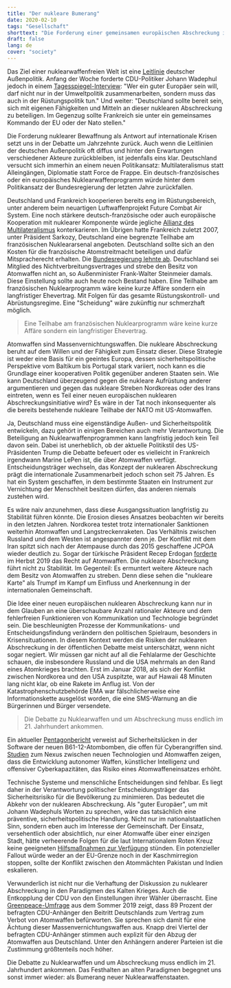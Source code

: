 ```yaml
---
title: "Der nukleare Bumerang"
date: 2020-02-10
tags: "Gesellschaft"
shorttext: "Die Forderung einer gemeinsamen europäischen Abschreckung ist kontraproduktiv. In Zukunft könnte es noch mehr Atomwaffenstaaten geben."
draft: false
lang: de
cover: "society"
---
```


Das Ziel einer nuklearwaffenfreien Welt ist eine [Leitlinie](https://www.auswaertiges-amt.de/de/aussenpolitik/themen/abruestung-ruestungskontrolle/abruestung-grundsatz-node#content_2 "Abrüstung, Rüstungskontrolle und Nichtverbreitung sind Prioritäten deutscher Außen- und Sicherheitspolitik.") deutscher Außenpolitik. Anfang der Woche forderte CDU-Politiker Johann Wadephul jedoch in einem [Tagesspiegel-Interview](https://www.tagesspiegel.de/politik/interview-mit-unions-fraktionsvize-johann-wadephul-wir-sollten-uns-an-nuklearer-abschreckung-beteiligen/25500266.html "Wir sollten uns an nuklearer Abschreckung beteiligen"): "Wer ein guter Europäer sein will, darf nicht nur in der Umweltpolitik zusammenarbeiten, sondern muss das auch in der Rüstungspolitik tun." Und weiter: "Deutschland sollte bereit sein, sich mit eigenen Fähigkeiten und Mitteln an dieser nuklearen Abschreckung zu beteiligen. Im Gegenzug sollte Frankreich sie unter ein gemeinsames Kommando der EU oder der Nato stellen."

Die Forderung nuklearer Bewaffnung als Antwort auf internationale Krisen setzt uns in der Debatte um Jahrzehnte zurück. Auch wenn die Leitlinien der deutschen Außenpolitik oft diffus und hinter den Erwartungen verschiedener Akteure zurückbleiben, ist jedenfalls eins klar. Deutschland versucht sich immerhin an einem neuen Politikansatz: Multilateralismus statt Alleingängen, Diplomatie statt Force de Frappe. Ein deutsch-französisches oder ein europäisches Nuklearwaffenprogramm würde hinter dem Politikansatz der Bundesregierung der letzten Jahre zurückfallen.

Deutschland und Frankreich kooperieren bereits eng im Rüstungsbereich, unter anderem beim neuartigen Luftwaffenprojekt Future Combat Air System. Eine noch stärkere deutsch-französische oder auch europäische Kooperation mit nuklearer Komponente würde jegliche [Allianz des Multilateralismus](https://www.auswaertiges-amt.de/de/aussenpolitik/allianz-multilateralisten/2130152 "Allianz für den Multilateralismus: Für ein Netzwerk internationaler Teamplayer") konterkarieren. Im Übrigen hatte Frankreich zuletzt 2007, unter Präsident Sarkozy, Deutschland eine begrenzte Teilhabe am französischen Nukleararsenal angeboten. Deutschland sollte sich an den Kosten für die französische Atomstreitmacht beteiligen und dafür Mitspracherecht erhalten. Die [Bundesregierung lehnte ab](https://foreignpolicy.com/2007/09/17/sarkozy-tries-to-slip-merkel-some-nukes/ "Sarkozy tries to slip Merkel some nukes"). Deutschland sei Mitglied des Nichtverbreitungsvertrages und strebe den Besitz von Atomwaffen nicht an, so Außenminister Frank-Walter Steinmeier damals. Diese Einstellung sollte auch heute noch Bestand haben. Eine Teilhabe am französischen Nuklearprogramm wäre keine kurze Affäre sondern ein langfristiger Ehevertrag. Mit Folgen für das gesamte Rüstungskontroll- und Abrüstungsregime. Eine "Scheidung" wäre zukünftig nur schmerzhaft möglich.

> Eine Teilhabe am französischen Nuklearprogramm wäre keine kurze Affäre sondern ein langfristiger Ehevertrag.

Atomwaffen sind Massenvernichtungswaffen. Die nukleare Abschreckung beruht auf dem Willen und der Fähigkeit zum Einsatz dieser. Diese Strategie ist weder eine Basis für ein geeintes Europa, dessen sicherheitspolitische Perspektive vom Baltikum bis Portugal stark variiert, noch kann es die Grundlage einer kooperativen Politik gegenüber anderen Staaten sein. Wie kann Deutschland überzeugend gegen die nukleare Aufrüstung anderer argumentieren und gegen das nukleare Streben Nordkoreas oder des Irans eintreten, wenn es Teil einer neuen europäischen nuklearen Abschreckungsinitiative wird? Es wäre in der Tat noch inkonsequenter als die bereits bestehende nukleare Teilhabe der NATO mit US-Atomwaffen.

Ja, Deutschland muss eine eigenständige Außen- und Sicherheitspolitik entwickeln, dazu gehört in einigen Bereichen auch mehr Verantwortung. Die Beteiligung an Nuklearwaffenprogrammen kann langfristig jedoch kein Teil davon sein. Dabei ist unerheblich, ob der aktuelle Politikstil des US-Präsidenten Trump die Debatte befeuert oder es vielleicht in Frankreich irgendwann Marine LePen ist, die über Atomwaffen verfügt. Entscheidungsträger wechseln, das Konzept der nuklearen Abschreckung prägt die internationale Zusammenarbeit jedoch schon seit 75 Jahren. Es hat ein System geschaffen, in dem bestimmte Staaten ein Instrument zur Vernichtung der Menschheit besitzen dürfen, das anderen niemals zustehen wird.

Es wäre naiv anzunehmen, dass diese Ausgangssituation langfristig zu Stabilität führen könnte. Die Erosion dieses Ansatzes beobachten wir bereits in den letzten Jahren. Nordkorea testet trotz internationaler Sanktionen weiterhin Atomwaffen und Langstreckenraketen. Das Verhältnis zwischen Russland und dem Westen ist angespannter denn je. Der Konflikt mit dem Iran spitzt sich nach der Atempause durch das 2015 geschaffene JCPOA wieder deutlich zu. Sogar der türkische Präsident Recep Erdogan [forderte](https://foreignpolicy.com/2019/11/01/turkey-long-nuclear-dreams-erdogan-bomb/ "Turkey Has Long Had Nuclear Dreams") im Herbst 2019 das Recht auf Atomwaffen. Die nukleare Abschreckung führt nicht zu Stabilität. Im Gegenteil: Es ermuntert weitere Akteure nach dem Besitz von Atomwaffen zu streben. Denn diese sehen die "nukleare Karte" als Trumpf im Kampf um Einfluss und Anerkennung in der internationalen Gemeinschaft.

Die Idee einer neuen europäischen nuklearen Abschreckung kann nur in dem Glauben an eine überschaubare Anzahl rationaler Akteure und dem fehlerfreien Funktionieren von Kommunikation und Technologie begründet sein. Die beschleunigten Prozesse der Kommunikations- und Entscheidungsfindung verändern den politischen Spielraum, besonders in Krisensituationen. In diesem Kontext werden die Risiken der nuklearen Abschreckung in der öffentlichen Debatte meist unterschätzt, wenn nicht sogar negiert. Wir müssen gar nicht auf all die Fehlalarme der Geschichte schauen, die insbesondere Russland und die USA mehrmals an den Rand eines Atomkrieges brachten. Erst im Januar 2018, als sich der Konflikt zwischen Nordkorea und den USA zuspitzte, war auf Hawaii 48 Minuten lang nicht klar, ob eine Rakete im Anflug ist. Von der Katastrophenschutzbehörde EMA war fälschlicherweise eine Informationskette ausgelöst worden, die eine SMS-Warnung an die Bürgerinnen und Bürger versendete.

> Die Debatte zu Nuklearwaffen und um Abschreckung muss endlich im 21. Jahrhundert ankommen.

Ein aktueller [Pentagonbericht](/static/downloads/2019b61.pdf "B61 Mod 12 Life Extension Program Tail Kit Assembly") verweist auf Sicherheitslücken in der Software der neuen B61-12-Atombomben, die offen für Cyberangriffen sind. [Studien](https://www.icanw.org/emergingtechnologies "Emerging technologies and nuclear risks") zum Nexus zwischen neuen Technologien und Atomwaffen zeigen, dass die Entwicklung autonomer Waffen, künstlicher Intelligenz und offensiver Cyberkapazitäten, das Risiko eines Atomwaffeneinsatzes erhöht.

Technische Systeme und menschliche Entscheidungen sind fehlbar. Es liegt daher in der Verantwortung politischer Entscheidungsträger das Sicherheitsrisiko für die Bevölkerung zu minimieren. Das bedeutet die Abkehr von der nuklearen Abschreckung. Als "guter Europäer", um mit Johann Wadephuls Worten zu sprechen, wäre das tatsächlich eine präventive, sicherheitspolitische Handlung. Nicht nur im nationalstaatlichen Sinn, sondern eben auch im Interesse der Gemeinschaft. Der Einsatz, versehentlich oder absichtlich, nur einer Atomwaffe über einer einzigen Stadt, hätte verheerende Folgen für die laut Internationalem Roten Kreuz keine geeigneten [Hilfsmaßnahmen zur Verfügung](https://www.icrc.org/en/nuclear-weapons-a-threat-to-humanity "Nuclear weapons - an intolerable threat to humanity") stünden. Ein potenzieller Fallout würde weder an der EU-Grenze noch in der Kaschmirregion stoppen, sollte der Konflikt zwischen den Atommächten Pakistan und Indien eskalieren.

Verwunderlich ist nicht nur die Verhaftung der Diskussion zu nuklearer Abschreckung in den Paradigmen des Kalten Krieges. Auch die Entkopplung der CDU von den Einstellungen ihrer Wähler überrascht. Eine [Greenpeace-Umfrage](/static/downloads/umfrage_ende_inf-vertrag.pdf "Greenpeace Umfrage") aus dem Sommer 2019 zeigt, dass 89 Prozent der befragten CDU-Anhänger den Beitritt Deutschlands zum Vertrag zum Verbot von Atomwaffen befürworten. Sie sprechen sich damit für eine Ächtung dieser Massenvernichtungswaffen aus. Knapp drei Viertel der befragten CDU-Anhänger stimmen auch explizit für den Abzug der Atomwaffen aus Deutschland. Unter den Anhängern anderer Parteien ist die Zustimmung größtenteils noch höher.

Die Debatte zu Nuklearwaffen und um Abschreckung muss endlich im 21. Jahrhundert ankommen. Das Festhalten an alten Paradigmen begegnet uns sonst immer wieder: als Bumerang neuer Nuklearwaffenstaaten. 
